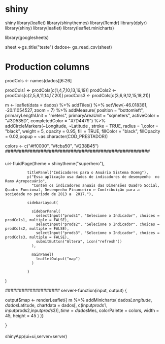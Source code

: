 # shiny
shiny
library(leaflet)
library(shinythemes)
library(Rcmdr)
library(dplyr)
library(shiny)
library(leaflet)
library(leaflet.minicharts)

library(googlesheets)

sheet <-gs_title("teste")
dados<- gs_read_csv(sheet)


# Production columns
prodCols <- names(dados)[6:26]

prodCols1 <- prodCols[c(1,4,7,10,13,16,19)]
prodCols2 <- prodCols[c(2,5,8,11,14,17,20)]
prodCols3 <- prodCols[c(3,6,9,12,15,18,21)]


m <- leaflet(data = dados) %>% addTiles() %>% setView(-46.018361, -20.11054527, zoom = 7) %>% addMeasure(
  position = "bottomleft",
  primaryLengthUnit = "meters",
  primaryAreaUnit = "sqmeters",
  activeColor = "#3D535D",
  completedColor = "#7D4479") %>% addCircleMarkers(~Longitude, ~Latitude , stroke = TRUE, radius = 1,color = "black",
                                                   weight = 5, opacity = 0.95, fill = TRUE, fillColor = "black", fillOpacity = 0.02,popup = ~as.character(COD_PRESTADOR))



colors <- c("#ff0000", "#fcba50", "#238B45")
#####################################################
####

###
ui<-fluidPage(theme = shinytheme("superhero"),
              
              titlePanel("Indicadores para o Anuário Sistema Ocemg"),
              p("Essa aplicação usa dados de indicadores de desempenho  no Ramo Agropecuário",
                "Contém os indicadores anuais das Dimensões Quadro Social, Quadro Funcional, Desempenho Financeiro e Contribuição para a sociedade no periodo de 2013 a  2017."),
              
              sidebarLayout(
                
                sidebarPanel(
                  selectInput("prods1", "Selecione o Indicador", choices = prodCols1, multiple = FALSE),
                  selectInput("prods2", "Selecione o Indicador", choices = prodCols2, multiple = FALSE),
                  selectInput("prods3", "Selecione o Indicador", choices = prodCols3, multiple = FALSE),
                  submitButton("Altera", icon("refresh"))
                ),
                
                mainPanel(
                  leafletOutput("map")
                )
                
              )
)





####################
server<-function(input, output) {
  
  output$map <- renderLeaflet({
    m %>%
      addMinicharts(
        dados$Longitude, dados$Latitude, 
        chartdata = dados[, c(input$prods1, input$prods2,input$prods3)],
        time = dados$Mes,
        colorPalette = colors,
        width = 45, height = 45
      )
  })
  
}
####
shinyApp(ui=ui,server=server)


